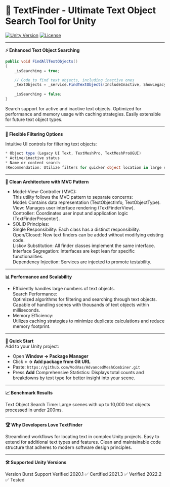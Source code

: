 # 🚀 TextFinder - Ultimate Text Object Search Tool for Unity
<a href="https://unity.com/"><img src="https://img.shields.io/badge/Unity-2020.1+-black.svg?style=flat&logo=unity" alt="Unity Version"></a>
<a href="https://github.com/VodVas/AdvancedMeshCombiner/blob/main/LICENSE"><img src="https://img.shields.io/github/license/VodVas/AdvancedMeshCombiner" alt="License"></a>

---

**⚡ Enhanced Text Object Searching**
```csharp
public void FindAllTextObjects()
{
    _isSearching = true;

    // Code to find text objects, including inactive ones
    _textObjects = _service.FindTextObjects(IncludeInactive, ShowLegacyText, ShowTMP, ShowTMPUI).ToList();
    
    _isSearching = false; 
}
```
Search support for active and inactive text objects.
Optimized for performance and memory usage with caching strategies.
Easily extensible for future text object types.
___
**🧩 Flexible Filtering Options**

Intuitive UI controls for filtering text objects:
```csharp
* Object type (Legacy UI Text, TextMeshPro, TextMeshProUGUI)
* Active/inactive status
* Name or content search
(Recommendation: Utilize filters for quicker object location in large scenes)
```
___
**🌟 Clean Architecture with MVC Pattern**

- Model-View-Controller (MVC):  
This utility follows the MVC pattern to separate concerns:  
Model: Contains data representation (TextObjectInfo, TextObjectType).  
View: Manages user interface rendering (TextFinderView).  
Controller: Coordinates user input and application logic (TextFinderPresenter).  
- SOLID Principles:  
Single Responsibility: Each class has a distinct responsibility.  
Open/Closed: New text finders can be added without modifying existing code.  
Liskov Substitution: All finder classes implement the same interface.  
Interface Segregation: Interfaces are kept lean for specific functionalities.  
Dependency Injection: Services are injected to promote testability.  
___
**📊 Performance and Scalability**

- Efficiently handles large numbers of text objects.  
Search Performance:  
Optimized algorithms for filtering and searching through text objects.  
Capable of handling scenes with thousands of text objects within milliseconds.  
- Memory Efficiency:  
Utilizes caching strategies to minimize duplicate calculations and reduce memory footprint.  
___
**🚀 Quick Start**  
Add to your Unity project:  
- Open **Window → Package Manager**
- Click **+ → Add package from Git URL**
- Paste:
   ``` https://github.com/VodVas/AdvancedMeshCombiner.git ```
- Press **Add**
Comprehensive Statistics: Displays total counts and breakdowns by text type for better insight into your scene.
___
**📈 Benchmark Results**

Text Object Search Time:
Large scenes with up to 10,000 text objects processed in under 200ms.
___
**🏆 Why Developers Love TextFinder**

Streamlined workflows for locating text in complex Unity projects.
Easy to extend for additional text types and features.
Clean and maintainable code structure that adheres to modern software design principles.
___
**🛠️ Supported Unity Versions**

Version	Burst Support	Verified
2020.1	✅	Certified
2021.3	✅	Verified
2022.2	✅	Tested
